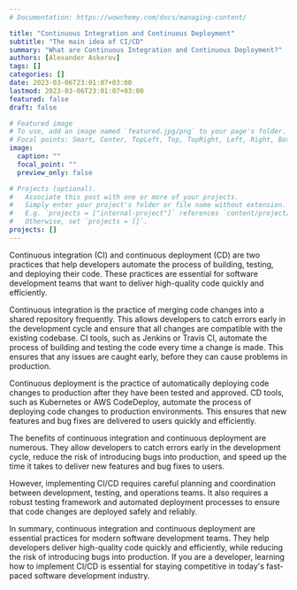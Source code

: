```yaml
---
# Documentation: https://wowchemy.com/docs/managing-content/

title: "Continuous Integration and Continuous Deployment"
subtitle: "The main idea of CI/CD"
summary: "What are Continuous Integration and Continuous Deployment?"
authors: [Alexander Askerov]
tags: []
categories: []
date: 2023-03-06T23:01:07+03:00
lastmod: 2023-03-06T23:01:07+03:00
featured: false
draft: false

# Featured image
# To use, add an image named `featured.jpg/png` to your page's folder.
# Focal points: Smart, Center, TopLeft, Top, TopRight, Left, Right, BottomLeft, Bottom, BottomRight.
image:
  caption: ""
  focal_point: ""
  preview_only: false

# Projects (optional).
#   Associate this post with one or more of your projects.
#   Simply enter your project's folder or file name without extension.
#   E.g. `projects = ["internal-project"]` references `content/project/deep-learning/index.md`.
#   Otherwise, set `projects = []`.
projects: []
---
```


Continuous integration (CI) and continuous deployment (CD) are two practices that help developers automate the process of building, testing, and deploying their code. These practices are essential for software development teams that want to deliver high-quality code quickly and efficiently.

Continuous integration is the practice of merging code changes into a shared repository frequently. This allows developers to catch errors early in the development cycle and ensure that all changes are compatible with the existing codebase. CI tools, such as Jenkins or Travis CI, automate the process of building and testing the code every time a change is made. This ensures that any issues are caught early, before they can cause problems in production.

Continuous deployment is the practice of automatically deploying code changes to production after they have been tested and approved. CD tools, such as Kubernetes or AWS CodeDeploy, automate the process of deploying code changes to production environments. This ensures that new features and bug fixes are delivered to users quickly and efficiently.

The benefits of continuous integration and continuous deployment are numerous. They allow developers to catch errors early in the development cycle, reduce the risk of introducing bugs into production, and speed up the time it takes to deliver new features and bug fixes to users.

However, implementing CI/CD requires careful planning and coordination between development, testing, and operations teams. It also requires a robust testing framework and automated deployment processes to ensure that code changes are deployed safely and reliably.

In summary, continuous integration and continuous deployment are essential practices for modern software development teams. They help developers deliver high-quality code quickly and efficiently, while reducing the risk of introducing bugs into production. If you are a developer, learning how to implement CI/CD is essential for staying competitive in today's fast-paced software development industry.
